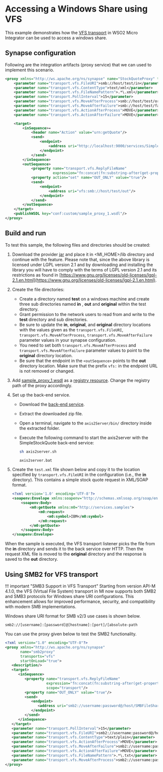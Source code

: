 # Accessing a Windows Share using VFS
This example demonstrates how the [VFS transport]({{base_path}}/install-and-setup/setup/transport-configurations/configuring-transports/#configuring-the-vfs-transport) in WSO2 Micro Integrator can be used to access a windows share.

## Synapse configuration

Following are the integration artifacts (proxy service) that we can used to implement this scenario.

```xml
<proxy xmlns="http://ws.apache.org/ns/synapse" name="StockQuoteProxy" transports="vfs">
    <parameter name="transport.vfs.FileURI">smb://host/test/in</parameter> 
    <parameter name="transport.vfs.ContentType">text/xml</parameter>
    <parameter name="transport.vfs.FileNamePattern">.*\.xml</parameter>
    <parameter name="transport.PollInterval">15</parameter>
    <parameter name="transport.vfs.MoveAfterProcess">smb://host/test/original</parameter> 
    <parameter name="transport.vfs.MoveAfterFailure">smb://host/test/failed</parameter>
    <parameter name="transport.vfs.ActionAfterProcess">MOVE</parameter>
    <parameter name="transport.vfs.ActionAfterFailure">MOVE</parameter>

    <target>
        <inSequence>=
            <header name="Action" value="urn:getQuote"/>
            <send>
                <endpoint>
                    <address uri="http://localhost:9000/services/SimpleStockQuoteService"/>
                </endpoint>
            </send>
        </inSequence>
        <outSequence>
            <property name="transport.vfs.ReplyFileName"
                      expression="fn:concat(fn:substring-after(get-property('MessageID'), 'urn:uuid:'), '.xml')" scope="transport"/>
            <property action="set" name="OUT_ONLY" value="true"/>
            <send>
                <endpoint>
                    <address uri="vfs:smb://host/test/out"/>
                </endpoint>
            </send>
        </outSequence>
    </target>
    <publishWSDL key="conf:custom/sample_proxy_1.wsdl"/>
</proxy>
```

## Build and run

To test this sample, the following files and directories should be created:
1.  Download the provider [jar](https://repo1.maven.org/maven2/jcifs/jcifs/1.3.17/jcifs-1.3.17.jar) and place it in <MI_HOME>/lib directory and continue with the feature.
    Please note that, since the above library is licensed under LGPL version 2.1 and by downloading and installing the library you will have to comply with the terms of LGPL version 2.1 and its restrictions as found in [https://www.gnu.org/licenses/old-licenses/lgpl-2.1.en.html](https://www.gnu.org/licenses/old-licenses/lgpl-2.1.en.html).
    
2.  Create the file directories:

    -   Create a directory named **test** on a windows machine and create
        three sub directories named **in** , **out** and **original** within
        the test directory.
    -   Grant permission to the network users to read from and write to the
        **test** directory and sub directories.
    -   Be sure to update the **in**, **original**, and **original** directory locations with the values given as the 
        `transport.vfs.FileURI`,
        `transport.vfs.MoveAfterProcess`,
        `transport.vfs.MoveAfterFailure` parameter values in your synapse configuration. 
    -   You need to set both `transport.vfs.MoveAfterProcess` and `transport.vfs.MoveAfterFailure` parameter values to point to the **original** directory location.
    -   Be sure that the endpoint in the `<outSequence>` points to the **out** directory location. Make sure that the prefix `vfs:` in the endpoint URL is not removed or changed.

3.  Add [sample_proxy_1.wsdl](https://github.com/wso2-docs/WSO2_EI/blob/master/samples-protocol-switching/sample_proxy_1.wsdl) as a [registry resource]({{base_path}}/develop/creating-artifacts/creating-registry-resources). Change the registry path of the proxy accordingly. 
    
4.  Set up the back-end service.
        
    - Download the [back-end service](https://github.com/wso2-docs/WSO2_EI/blob/master/Back-End-Service/axis2Server.zip).
    - Extract the downloaded zip file.
    - Open a terminal, navigate to the `axis2Server/bin/` directory inside the extracted folder.
    - Execute the following command to start the axis2server with the SimpleStockQuote back-end service:
       
        ```bash tab='On MacOS/Linux/CentOS'
        sh axis2server.sh
        ```
          
        ```bash tab='On Windows'
        axis2server.bat
        ```
    
5.  Create the `test.xml` file shown below and copy it to the location specified by `transport.vfs.FileURI` in the configuration (i.e., the **in** directory). This contains a simple stock quote request in XML/SOAP format.

    ```xml
    <?xml version='1.0' encoding='UTF-8'?>
    <soapenv:Envelope xmlns:soapenv="http://schemas.xmlsoap.org/soap/envelope/" xmlns:wsa="http://www.w3.org/2005/08/addressing">
        <soapenv:Body>
            <m0:getQuote xmlns:m0="http://services.samples">
                <m0:request>
                    <m0:symbol>IBM</m0:symbol>
                </m0:request>
            </m0:getQuote>
        </soapenv:Body>
    </soapenv:Envelope>
    ```
When the sample is executed, the VFS transport listener picks the file from the **in** directory and sends it to the back service over HTTP. Then the request XML file is moved to the **original** directory and the response is saved to the **out** directory.

## Using SMB2 for VFS transport

!!! important "SMB3 Support in VFS Transport"
    Starting from version API-M 4.1.0, the VFS (Virtual File System) transport in MI now supports both SMB2 and SMB3 protocols for Windows share URI configurations. This enhancement allows for improved performance, security, and compatibility with modern SMB implementations.

Windows share URI format for SMB v2/3 use cases is shown below.

```
smb2://[username]:[password]@[hostname]:[port]/[absolute-path
```
You can use the proxy given below to test the SMB2 functionality.

``` xml
<?xml version="1.0" encoding="UTF-8"?>
<proxy xmlns="http://ws.apache.org/ns/synapse"
       name="smb2proxy"
       transports="vfs"
       startOnLoad="true">
   <description/>
   <target>
      <inSequence>
         <property name="transport.vfs.ReplyFileName"
                   expression="fn:concat(fn:substring-after(get-property('MessageID'), 'urn:uuid:'), '.xml')"
                   scope="transport"/>
         <property name="OUT_ONLY" value="true"/>
         <send>
            <endpoint>
               <address uri="smb2://username:password@/host/SMBFileShare/out"/>
            </endpoint>
         </send>
      </inSequence>
   </target>
   <parameter name="transport.PollInterval">15</parameter>
   <parameter name="transport.vfs.FileURI">smb2://username:password@/host/SMBFileShare/in</parameter>
   <parameter name="transport.vfs.ContentType">text/plain</parameter>
   <parameter name="transport.vfs.ActionAfterProcess">MOVE</parameter>
   <parameter name="transport.vfs.MoveAfterFailure">smb2://username:password@/host/SMBFileShare/fail</parameter>
   <parameter name="transport.vfs.ActionAfterFailure">MOVE</parameter>
   <parameter name="transport.vfs.FileNamePattern">.*\.txt</parameter>
   <parameter name="transport.vfs.MoveAfterProcess">smb2://username:password@/host/SMBFileShare/original</parameter>
</proxy>
```